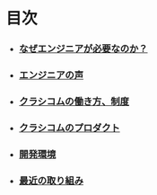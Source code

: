 # 目次
- ### [なぜエンジニアが必要なのか？](./なぜクラシコムにエンジニアが必要なのか.md)
- ### [エンジニアの声](./エンジニアの声.md)
- ### [クラシコムの働き方、制度](./workstyle.md)
- ### [クラシコムのプロダクト](./プロダクト.md)
- ### [開発環境](./開発環境.md)
- ### [最近の取り組み](./最近の取り組み.md)
